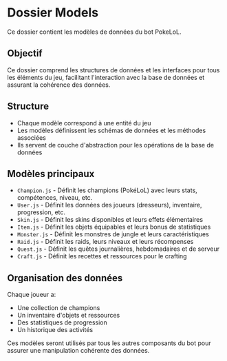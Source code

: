 # Dossier Models

Ce dossier contient les modèles de données du bot PokeLoL.

## Objectif
Ce dossier comprend les structures de données et les interfaces pour tous les éléments du jeu, facilitant l'interaction avec la base de données et assurant la cohérence des données.

## Structure
- Chaque modèle correspond à une entité du jeu
- Les modèles définissent les schémas de données et les méthodes associées
- Ils servent de couche d'abstraction pour les opérations de la base de données

## Modèles principaux
- `Champion.js` - Définit les champions (PokéLoL) avec leurs stats, compétences, niveau, etc.
- `User.js` - Définit les données des joueurs (dresseurs), inventaire, progression, etc.
- `Skin.js` - Définit les skins disponibles et leurs effets élémentaires
- `Item.js` - Définit les objets équipables et leurs bonus de statistiques
- `Monster.js` - Définit les monstres de jungle et leurs caractéristiques
- `Raid.js` - Définit les raids, leurs niveaux et leurs récompenses
- `Quest.js` - Définit les quêtes journalières, hebdomadaires et de serveur
- `Craft.js` - Définit les recettes et ressources pour le crafting

## Organisation des données
Chaque joueur a:
- Une collection de champions
- Un inventaire d'objets et ressources
- Des statistiques de progression
- Un historique des activités

Ces modèles seront utilisés par tous les autres composants du bot pour assurer une manipulation cohérente des données.